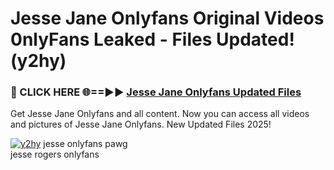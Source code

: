 # Jesse Jane Onlyfans Original Videos 0nlyFans Leaked - Files Updated! (y2hy)

<h3>🔴 CLICK HERE 🌐==►► <a href="https://tinyurl.com/2jnfzry5" rel="nofollow">Jesse Jane Onlyfans Updated Files</a></h3>

Get Jesse Jane Onlyfans and all content. Now you can access all videos and pictures of Jesse Jane Onlyfans. New Updated Files 2025!

[![y2hy](https://i.imgur.com/GyGTBgg.gif)](https://tinyurl.com/2jnfzry5)
jesse onlyfans pawg<br>
jesse rogers onlyfans